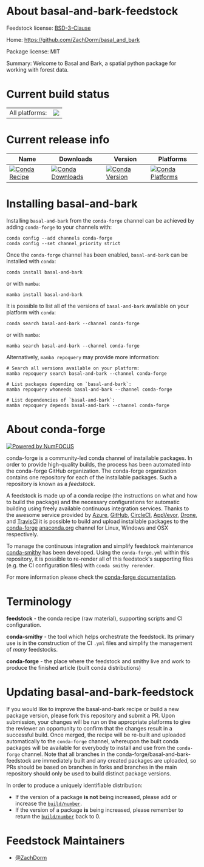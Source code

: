 About basal-and-bark-feedstock
==============================

Feedstock license: [BSD-3-Clause](https://github.com/conda-forge/basal-and-bark-feedstock/blob/main/LICENSE.txt)

Home: https://github.com/ZachDorm/basal_and_bark

Package license: MIT

Summary: Welcome to Basal and Bark, a spatial python package for working with forest data.

Current build status
====================


<table><tr><td>All platforms:</td>
    <td>
      <a href="https://dev.azure.com/conda-forge/feedstock-builds/_build/latest?definitionId=19267&branchName=main">
        <img src="https://dev.azure.com/conda-forge/feedstock-builds/_apis/build/status/basal-and-bark-feedstock?branchName=main">
      </a>
    </td>
  </tr>
</table>

Current release info
====================

| Name | Downloads | Version | Platforms |
| --- | --- | --- | --- |
| [![Conda Recipe](https://img.shields.io/badge/recipe-basal--and--bark-green.svg)](https://anaconda.org/conda-forge/basal-and-bark) | [![Conda Downloads](https://img.shields.io/conda/dn/conda-forge/basal-and-bark.svg)](https://anaconda.org/conda-forge/basal-and-bark) | [![Conda Version](https://img.shields.io/conda/vn/conda-forge/basal-and-bark.svg)](https://anaconda.org/conda-forge/basal-and-bark) | [![Conda Platforms](https://img.shields.io/conda/pn/conda-forge/basal-and-bark.svg)](https://anaconda.org/conda-forge/basal-and-bark) |

Installing basal-and-bark
=========================

Installing `basal-and-bark` from the `conda-forge` channel can be achieved by adding `conda-forge` to your channels with:

```
conda config --add channels conda-forge
conda config --set channel_priority strict
```

Once the `conda-forge` channel has been enabled, `basal-and-bark` can be installed with `conda`:

```
conda install basal-and-bark
```

or with `mamba`:

```
mamba install basal-and-bark
```

It is possible to list all of the versions of `basal-and-bark` available on your platform with `conda`:

```
conda search basal-and-bark --channel conda-forge
```

or with `mamba`:

```
mamba search basal-and-bark --channel conda-forge
```

Alternatively, `mamba repoquery` may provide more information:

```
# Search all versions available on your platform:
mamba repoquery search basal-and-bark --channel conda-forge

# List packages depending on `basal-and-bark`:
mamba repoquery whoneeds basal-and-bark --channel conda-forge

# List dependencies of `basal-and-bark`:
mamba repoquery depends basal-and-bark --channel conda-forge
```


About conda-forge
=================

[![Powered by
NumFOCUS](https://img.shields.io/badge/powered%20by-NumFOCUS-orange.svg?style=flat&colorA=E1523D&colorB=007D8A)](https://numfocus.org)

conda-forge is a community-led conda channel of installable packages.
In order to provide high-quality builds, the process has been automated into the
conda-forge GitHub organization. The conda-forge organization contains one repository
for each of the installable packages. Such a repository is known as a *feedstock*.

A feedstock is made up of a conda recipe (the instructions on what and how to build
the package) and the necessary configurations for automatic building using freely
available continuous integration services. Thanks to the awesome service provided by
[Azure](https://azure.microsoft.com/en-us/services/devops/), [GitHub](https://github.com/),
[CircleCI](https://circleci.com/), [AppVeyor](https://www.appveyor.com/),
[Drone](https://cloud.drone.io/welcome), and [TravisCI](https://travis-ci.com/)
it is possible to build and upload installable packages to the
[conda-forge](https://anaconda.org/conda-forge) [anaconda.org](https://anaconda.org/)
channel for Linux, Windows and OSX respectively.

To manage the continuous integration and simplify feedstock maintenance
[conda-smithy](https://github.com/conda-forge/conda-smithy) has been developed.
Using the ``conda-forge.yml`` within this repository, it is possible to re-render all of
this feedstock's supporting files (e.g. the CI configuration files) with ``conda smithy rerender``.

For more information please check the [conda-forge documentation](https://conda-forge.org/docs/).

Terminology
===========

**feedstock** - the conda recipe (raw material), supporting scripts and CI configuration.

**conda-smithy** - the tool which helps orchestrate the feedstock.
                   Its primary use is in the construction of the CI ``.yml`` files
                   and simplify the management of *many* feedstocks.

**conda-forge** - the place where the feedstock and smithy live and work to
                  produce the finished article (built conda distributions)


Updating basal-and-bark-feedstock
=================================

If you would like to improve the basal-and-bark recipe or build a new
package version, please fork this repository and submit a PR. Upon submission,
your changes will be run on the appropriate platforms to give the reviewer an
opportunity to confirm that the changes result in a successful build. Once
merged, the recipe will be re-built and uploaded automatically to the
`conda-forge` channel, whereupon the built conda packages will be available for
everybody to install and use from the `conda-forge` channel.
Note that all branches in the conda-forge/basal-and-bark-feedstock are
immediately built and any created packages are uploaded, so PRs should be based
on branches in forks and branches in the main repository should only be used to
build distinct package versions.

In order to produce a uniquely identifiable distribution:
 * If the version of a package **is not** being increased, please add or increase
   the [``build/number``](https://docs.conda.io/projects/conda-build/en/latest/resources/define-metadata.html#build-number-and-string).
 * If the version of a package **is** being increased, please remember to return
   the [``build/number``](https://docs.conda.io/projects/conda-build/en/latest/resources/define-metadata.html#build-number-and-string)
   back to 0.

Feedstock Maintainers
=====================

* [@ZachDorm](https://github.com/ZachDorm/)

